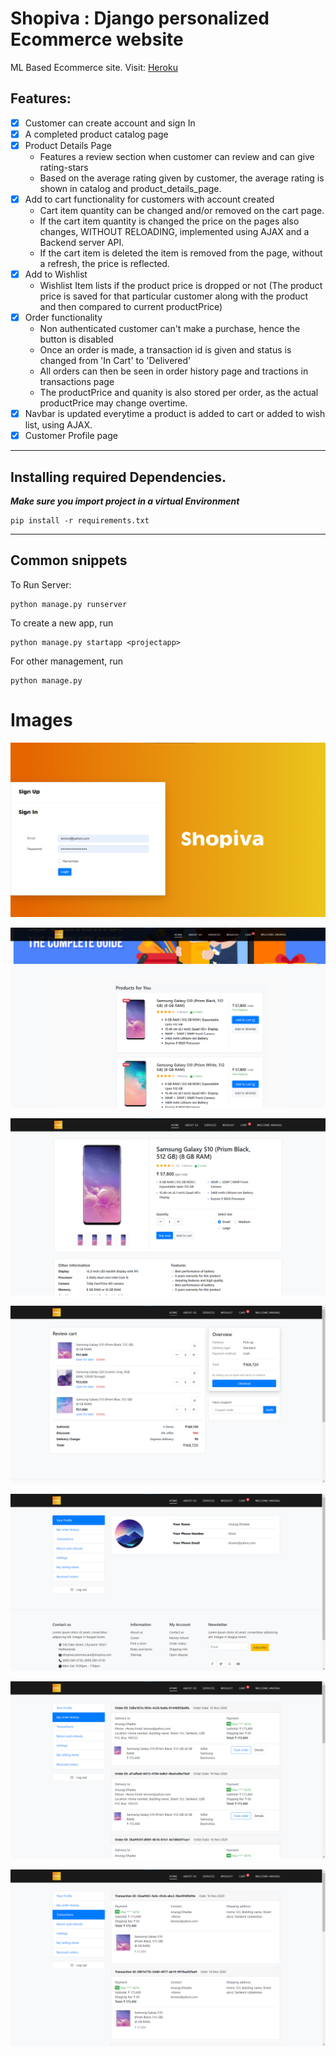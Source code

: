 # Shopiva : Django personalized Ecommerce website
ML Based Ecommerce site.
Visit: [Heroku](https://shopiva.herokuapp.com/)
## Features:
- [X] Customer can create account and sign In 
- [X] A completed product catalog page
- [X] Product Details Page
    - Features a review section when customer can review and can give rating-stars
    - Based on the average rating given by customer, the average rating is shown in catalog and product_details_page.
- [X] Add to cart functionality for customers with account created
    - Cart item quantity can be changed and/or removed on the cart page.
    - If the cart item quantity is changed the price on the pages also changes, WITHOUT RELOADING, implemented using AJAX and a Backend server API.
    - If the cart item is deleted the item is removed from the page, without a refresh, the price is reflected.
- [x] Add to Wishlist
    - Wishlist Item lists if the product price is dropped or not (The product price is saved for that particular customer along with the product and then compared to current productPrice)
- [X] Order functionality
    - Non authenticated customer can't make a purchase, hence the button is disabled
    - Once an order is made, a transaction id is given and status is changed from 'In Cart' to 'Delivered'
    - All orders can then be seen in order history page and tractions in transactions page
    - The productPrice and quanity is also stored per order, as the actual productPrice may change overtime.
- [X] Navbar is updated everytime a product is added to cart or added to wish list, using AJAX.
- [X] Customer Profile page
---
## Installing required Dependencies. 

***Make sure you import project in a virtual Environment***
```
pip install -r requirements.txt
```
---
## Common snippets
To Run Server:
```
python manage.py runserver
```
To create a new app, run
```
python manage.py startapp <projectapp>
```
For other management, run
```
python manage.py
```
# Images
![login/signin](Shopiva/images/Screenshot%202020-11-17%20194111.png)


![homepage](Shopiva/images/Screenshot%202020-11-17%20194244.png)


![productdetailspage](Shopiva/images/Screenshot%202020-11-17%20194317.png)


![cartpage](Shopiva/images/Screenshot%202020-11-17%20194351.png)


![profilepage](Shopiva/images/Screenshot%202020-11-17%20194426.png)


![orderspage](Shopiva/images/Screenshot%202020-11-17%20194454.png)


![transactionspage](Shopiva/images/Screenshot%202020-11-17%20194519.png)






